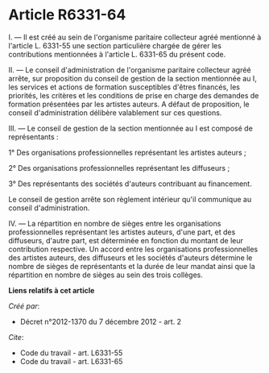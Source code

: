 # Article R6331-64

I. ― Il est créé au sein de l'organisme paritaire collecteur agréé mentionné à l'article L. 6331-55 une section particulière
chargée de gérer les contributions mentionnées à l'article L. 6331-65 du présent code. 

II. ― Le conseil d'administration de l'organisme paritaire collecteur agréé arrête, sur proposition du conseil de gestion de
la section mentionnée au I, les services et actions de formation susceptibles d'êtres financés, les priorités, les critères
et les conditions de prise en charge des demandes de formation présentées par les artistes auteurs. A défaut de proposition,
le conseil d'administration délibère valablement sur ces questions. 

III. ― Le conseil de gestion de la section mentionnée au I est composé de représentants : 

1° Des organisations professionnelles représentant les artistes auteurs ; 

2° Des organisations professionnelles représentant les diffuseurs ; 

3° Des représentants des sociétés d'auteurs contribuant au financement. 

Le conseil de gestion arrête son règlement intérieur qu'il communique au conseil d'administration. 

IV. ― La répartition en nombre de sièges entre les organisations professionnelles représentant les artistes auteurs, d'une
part, et des diffuseurs, d'autre part, est déterminée en fonction du montant de leur contribution respective. Un accord entre
les organisations professionnelles des artistes auteurs, des diffuseurs et les sociétés d'auteurs détermine le nombre de
sièges de représentants et la durée de leur mandat ainsi que la répartition en nombre de sièges au sein des trois collèges.

**Liens relatifs à cet article**

_Créé par_:

  - Décret n°2012-1370 du 7 décembre 2012 - art. 2

_Cite_:

  - Code du travail - art. L6331-55
  - Code du travail - art. L6331-65

